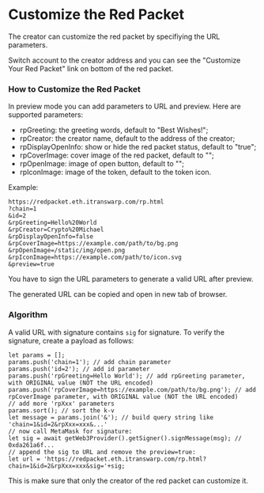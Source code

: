 # Customize the Red Packet

The creator can customize the red packet by specifiying the URL parameters.

Switch account to the creator address and you can see the "Customize Your Red Packet" link on bottom of the red packet.

### How to Customize the Red Packet

In preview mode you can add parameters to URL and preview. Here are supported parameters:

- rpGreeting: the greeting words, default to "Best Wishes!";
- rpCreator: the creator name, default to the address of the creator;
- rpDisplayOpenInfo: show or hide the red packet status, default to "true";
- rpCoverImage: cover image of the red packet, default to "";
- rpOpenImage: image of open button, default to "";
- rpIconImage: image of the token, default to the token icon.

Example:

```
https://redpacket.eth.itranswarp.com/rp.html
?chain=1
&id=2
&rpGreeting=Hello%20World
&rpCreator=Crypto%20Michael
&rpDisplayOpenInfo=false
&rpCoverImage=https://example.com/path/to/bg.png
&rpOpenImage=/static/img/open.png
&rpIconImage=https://example.com/path/to/icon.svg
&preview=true
```

You have to sign the URL parameters to generate a valid URL after preview.

The generated URL can be copied and open in new tab of browser.

### Algorithm

A valid URL with signature contains `sig` for signature. To verify the signature, create a payload as follows:

```
let params = [];
params.push('chain=1'); // add chain parameter
params.push('id=2'); // add id parameter
params.push('rpGreeting=Hello World'); // add rpGreeting parameter, with ORIGINAL value (NOT the URL encoded)
params.push('rpCoverImage=https://example.com/path/to/bg.png'); // add rpCoverImage parameter, with ORIGINAL value (NOT the URL encoded)
// add more 'rpXxx' parameters
params.sort(); // sort the k-v
let message = params.join('&'); // build query string like 'chain=1&id=2&rpXxx=xxx&...'
// now call MetaMask for signature:
let sig = await getWeb3Provider().getSigner().signMessage(msg); // 0xda261a6f...
// append the sig to URL and remove the preview=true:
let url = 'https://redpacket.eth.itranswarp.com/rp.html?chain=1&id=2&rpXxx=xxx&sig='+sig;
```

This is make sure that only the creator of the red packet can customize it.
